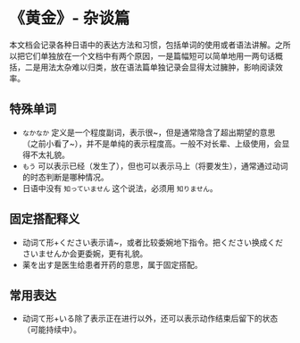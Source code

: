 # 《黄金》- 杂谈篇

本文档会记录各种日语中的表达方法和习惯，包括单词的使用或者语法讲解。之所以把它们单独放在一个文档中有两个原因，一是篇幅短可以简单地用一两句话概括，二是用法太杂难以归类，放在语法篇单独记录会显得太过臃肿，影响阅读效率。

## 特殊单词
* `なかなか` 定义是一个程度副词，表示很\~，但是通常隐含了超出期望的意思（之前小看了~），并不是单纯的表示程度高。一般不对长辈、上级使用，会显得不太礼貌。
* `もう` 可以表示已经（发生了），但也可以表示马上（将要发生），通常通过动词的时态判断是哪种情况。
* 日语中没有 `知っていません` 这个说法，必须用 `知りません`。

## 固定搭配释义
* 动词て形+ください表示请\~，或者比较委婉地下指令。把ください换成くださいませんか会更委婉，更有礼貌。
* 薬を出す是医生给患者开药的意思，属于固定搭配。

## 常用表达
* 动词て形+いる除了表示正在进行以外，还可以表示动作结束后留下的状态（可能持续中）。
